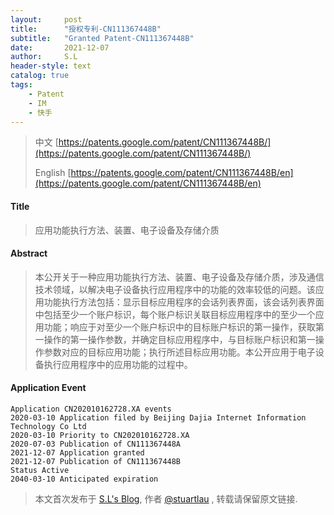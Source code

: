 ```yaml
---
layout:     post
title:      "授权专利-CN111367448B"
subtitle:   "Granted Patent-CN111367448B"
date:       2021-12-07
author:     S.L
header-style: text
catalog: true
tags:
    - Patent
    - IM
    - 快手
---
```

> 中文 [https://patents.google.com/patent/CN111367448B/](https://patents.google.com/patent/CN111367448B/)
>
> English [https://patents.google.com/patent/CN111367448B/en](https://patents.google.com/patent/CN111367448B/en)

#### Title
> 应用功能执行方法、装置、电子设备及存储介质






#### Abstract
> 本公开关于一种应用功能执行方法、装置、电子设备及存储介质，涉及通信技术领域，以解决电子设备执行应用程序中的功能的效率较低的问题。该应用功能执行方法包括：显示目标应用程序的会话列表界面，该会话列表界面中包括至少一个账户标识，每个账户标识关联目标应用程序中的至少一个应用功能；响应于对至少一个账户标识中的目标账户标识的第一操作，获取第一操作的第一操作参数，并确定目标应用程序中，与目标账户标识和第一操作参数对应的目标应用功能；执行所述目标应用功能。本公开应用于电子设备执行应用程序中的应用功能的过程中。






#### Application Event
```
Application CN202010162728.XA events 
2020-03-10 Application filed by Beijing Dajia Internet Information Technology Co Ltd
2020-03-10 Priority to CN202010162728.XA
2020-07-03 Publication of CN111367448A
2021-12-07 Application granted
2021-12-07 Publication of CN111367448B
Status Active
2040-03-10 Anticipated expiration
```
> 本文首次发布于 [S.L's Blog](https://liushuo.me), 作者 [@stuartlau](http://github.com/stuartlau) ,
转载请保留原文链接.
